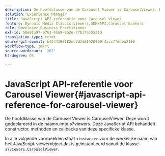 ```yaml
---
description: De hoofdklasse van de Carousel Viewer is CarouselViewer. Deze wordt gedeclareerd in de naamruimte s7viewers. Deze JavaScript API behandelt constructor, methoden en callbacks van deze specifieke klasse.
solution: Experience Manager
title: JavaScript API-referentie voor Carousel Viewer
feature: Dynamic Media Classic,Viewers,SDK/API,Carousel Banners
role: Developer,Business Practitioner
exl-id: 58e01a97-0761-4569-8a2e-77b17a55521d
translation-type: tm+mt
source-git-commit: b4344397f82eb7d2d61020909f4acc7fddea210b
workflow-type: tm+mt
source-wordcount: '102'
ht-degree: 0%

---
```


# JavaScript API-referentie voor Carousel Viewer{#javascript-api-reference-for-carousel-viewer}

De hoofdklasse van de Carousel Viewer is CarouselViewer. Deze wordt gedeclareerd in de naamruimte s7viewers. Deze JavaScript API behandelt constructor, methoden en callbacks van deze specifieke klasse.

In alle volgende voorbeelden staat `<instance>` voor de werkelijke naam van het JavaScript-viewerobject dat is geïnstantieerd vanuit de klasse `s7viewers.CarouselViewer`.
